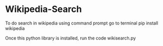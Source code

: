 # Wikipedia-Search
To do search in wikipedia using command prompt
go to terminal
pip install wikipedia

Once this python library is installed, run the code wikisearch.py
